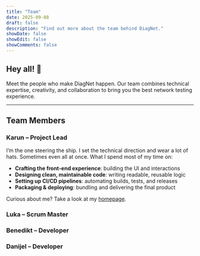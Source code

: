 ```yaml
---
title: "Team"
date: 2025-09-08
draft: false
description: "Find out more about the team behind DiagNet."
showDate: false
showEdit: false
showComments: false
---
```


## Hey all! 👋

Meet the people who make DiagNet happen. Our team combines technical expertise,
creativity, and collaboration to bring you the best network testing experience.

---

## Team Members

### Karun – Project Lead

I’m the one steering the ship. I set the technical direction and wear a lot of
hats. Sometimes even all at once. What I spend most of my time on:

- **Crafting the front‑end experience**: building the UI and interactions
- **Designing clean, maintainable code**: writing readable, reusable logic
- **Setting up CI/CD pipelines**: automating builds, tests, and releases
- **Packaging & deploying**: bundling and delivering the final product

Curious about me? Take a look at my [homepage](https://karun.sndh.dev).

### Luka – Scrum Master

### Benedikt – Developer

### Danijel – Developer
